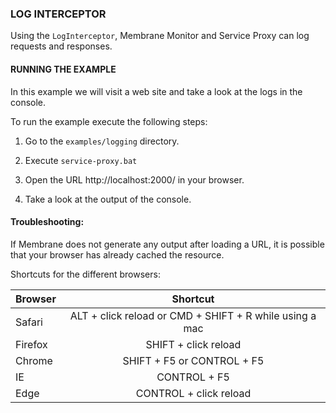 ### LOG INTERCEPTOR

Using the `LogInterceptor`, Membrane Monitor and Service Proxy can log requests and responses.


#### RUNNING THE EXAMPLE

In this example we will visit a web site and take a look at the logs in the console. 

To run the example execute the following steps:

1. Go to the `examples/logging` directory.

2. Execute `service-proxy.bat`

3. Open the URL http://localhost:2000/ in your browser.

4. Take a look at the output of the console.


#### Troubleshooting:

If Membrane does not generate any output after loading a URL, it is possible that your browser has already cached the resource. 

Shortcuts for the different browsers:


| Browser       | Shortcut       | 
| ------------- |:-------------:| 
| Safari     | ALT + click reload or CMD + SHIFT + R while using a mac|
| Firefox      | SHIFT + click reload      | 
| Chrome | SHIFT + F5 or CONTROL + F5      |
| IE | CONTROL + F5      |
| Edge | CONTROL + click reload |